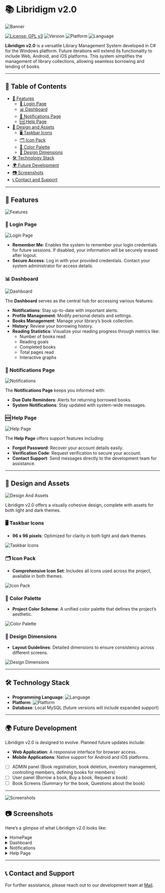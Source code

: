 # 📚 Libridigm v2.0
![Banner](./assets/banner.png)

[![License: GPL v3](https://img.shields.io/badge/License-GPLv3-blue.svg)](https://www.gnu.org/licenses/gpl-3.0)
![Version](https://img.shields.io/badge/version-2.0-blue)
![Platform](https://img.shields.io/badge/platform-Windows-blue)
![Language](https://img.shields.io/badge/language-C%23-blue)

**Libridigm v2.0** is a versatile Library Management System developed in C# for the Windows platform. Future iterations will extend its functionality to include Web, Android, and iOS platforms. This system simplifies the management of library collections, allowing seamless borrowing and lending of books.

---

## 📑 Table of Contents

- [🚀 Features](#-features)
  - [🔐 Login Page](#-login-page)
  - [📊 Dashboard](#-dashboard)
  - [🔔 Notifications Page](#-notifications-page)
  - [🆘 Help Page](#-help-page)
- [🎨 Design and Assets](#-design-and-assets)
  - [🖥️ Taskbar Icons](#-taskbar-icons)
  - [🗂️ Icon Pack](#-icon-pack)
  - [🎨 Color Palette](#-color-palette)
  - [📏 Design Dimensions](#-design-dimensions)
- [🛠️ Technology Stack](#-technology-stack)
- [🌍 Future Development](#-future-development)
- [📷 Screenshots](#-screenshots)
- [📞 Contact and Support](#-contact-and-support)

---

## 🚀 Features
![Features](./assets/features.png)
### 🔐 Login Page
![Login Page](./assets/homepage.png)
- **Remember Me**: Enables the system to remember your login credentials for future sessions. If disabled, your information will be securely erased after logout.
- **Secure Access**: Log in with your provided credentials. Contact your system administrator for access details.


### 📊 Dashboard
![Dashboard](./assets/dashboard.png)

The **Dashboard** serves as the central hub for accessing various features:
- **Notifications**: Stay up-to-date with important alerts.
- **Profile Management**: Modify personal details and settings.
- **Books Management**: Manage your library’s book collection.
- **History**: Review your borrowing history.
- **Reading Statistics**: Visualize your reading progress through metrics like:
  - Number of books read
  - Reading goals
  - Completed books
  - Total pages read
  - Interactive graphs


### 🔔 Notifications Page
![Notifications](./assets/notifications.png)

The **Notifications Page** keeps you informed with:
- **Due Date Reminders**: Alerts for returning borrowed books.
- **System Notifications**: Stay updated with system-wide messages.


### 🆘 Help Page
![Help Page](./assets/help.png)

The **Help Page** offers support features including:
- **Forgot Password**: Recover your account details easily.
- **Verification Code**: Request verification to secure your account.
- **Contact Support**: Send messages directly to the development team for assistance.


---

## 🎨 Design and Assets
![Design And Assets](./assets/usage.png)

Libridigm v2.0 offers a visually cohesive design, complete with assets for both light and dark themes.

### 🖥️ Taskbar Icons
- **96 x 96 pixels**: Optimized for clarity in both light and dark themes.

![Taskbar Icons](./assets/taskbar_icons.png)

### 🗂️ Icon Pack
- **Comprehensive Icon Set**: Includes all icons used across the project, available in both themes.

![Icon Pack](./assets/icon_pack.png)

### 🎨 Color Palette
- **Project Color Scheme**: A unified color palette that defines the project’s aesthetic.

![Color Palette](./assets/color_palette.png)

### 📏 Design Dimensions
- **Layout Guidelines**: Detailed dimensions to ensure consistency across different screens.

<img src="./assets/design_dimensions.png" alt="Design Dimensions" style="width: ; height: auto;">

---

## 🛠️ Technology Stack
- **Programming Language**: ![Language](https://img.shields.io/badge/language-C%23-blue)
- **Platform**: ![Platform](https://img.shields.io/badge/platform-Windows-blue)
- **Database**: Local MySQL (future versions will include expanded support)

---

## 🌍 Future Development

Libridigm v2.0 is designed to evolve. Planned future updates include:
- **Web Application**: A responsive interface for browser access.
- **Mobile Applications**: Native support for Android and iOS platforms.

- [ ] ADMIN panel (Book registration, book deletion, inventory management, controlling members, defining books for members)
- [ ] User panel (Borrow a book, Buy a book, Request a book)
- [ ] Book Screens (Summary for the book, Questions about the book)

---

![Screenshots](./assets/screenshots.png)

## 📷 Screenshots

Here’s a glimpse of what Libridigm v2.0 looks like:

<details>
  <summary>HomePage</summary>
  <img src="./assets/homepage.png" alt="HomePage" style="max-width: 100%; height: auto;">
</details>

<details>
  <summary>Dashboard</summary>
  <img src="./assets/dashboard.png" alt="Dashboard" style="max-width: 100%; height: auto;">
</details>

<details>
  <summary>Notifications</summary>
  <img src="./assets/notifications.png" alt="Notifications" style="max-width: 100%; height: auto;">
</details>

<details>
  <summary>Help Page</summary>
  <img src="./assets/help.png" alt="Help Page" style="max-width: 100%; height: auto;">
</details>


---

## 📞 Contact and Support

For further assistance, please reach out to our development team at [Mail](mailto:tr.ahmetakifcetin@gmail.com).

